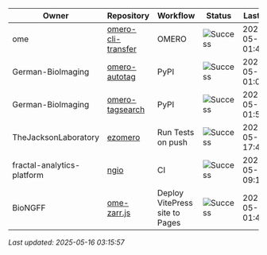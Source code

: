 | Owner | Repository | Workflow | Status | Last Run | URL |
| ----- | ---------- | -------- | ------ | -------- | --- |
| ome | [omero-cli-transfer](https://github.com/ome/omero-cli-transfer) | OMERO | ![Success](https://img.shields.io/badge/Success-brightgreen) | 2025-05-16 01:41:51 | [15058773281](https://github.com/ome/omero-cli-transfer/actions/runs/15058773281) |
| German-BioImaging | [omero-autotag](https://github.com/German-BioImaging/omero-autotag) | PyPI | ![Success](https://img.shields.io/badge/Success-brightgreen) | 2025-05-16 01:03:04 | [15058307261](https://github.com/German-BioImaging/omero-autotag/actions/runs/15058307261) |
| German-BioImaging | [omero-tagsearch](https://github.com/German-BioImaging/omero-tagsearch) | PyPI | ![Success](https://img.shields.io/badge/Success-brightgreen) | 2025-05-16 01:53:49 | [15058913554](https://github.com/German-BioImaging/omero-tagsearch/actions/runs/15058913554) |
| TheJacksonLaboratory | [ezomero](https://github.com/TheJacksonLaboratory/ezomero) | Run Tests on push | ![Success](https://img.shields.io/badge/Success-brightgreen) | 2025-05-07 17:49:44 | [14889918626](https://github.com/TheJacksonLaboratory/ezomero/actions/runs/14889918626) |
| fractal-analytics-platform | [ngio](https://github.com/fractal-analytics-platform/ngio) | CI | ![Success](https://img.shields.io/badge/Success-brightgreen) | 2025-05-12 09:10:04 | [14968339737](https://github.com/fractal-analytics-platform/ngio/actions/runs/14968339737) |
| BioNGFF | [ome-zarr.js](https://github.com/BioNGFF/ome-zarr.js) | Deploy VitePress site to Pages | ![Success](https://img.shields.io/badge/Success-brightgreen) | 2025-05-16 01:42:15 | [15058777921](https://github.com/BioNGFF/ome-zarr.js/actions/runs/15058777921) |


*Last updated: 2025-05-16 03:15:57*